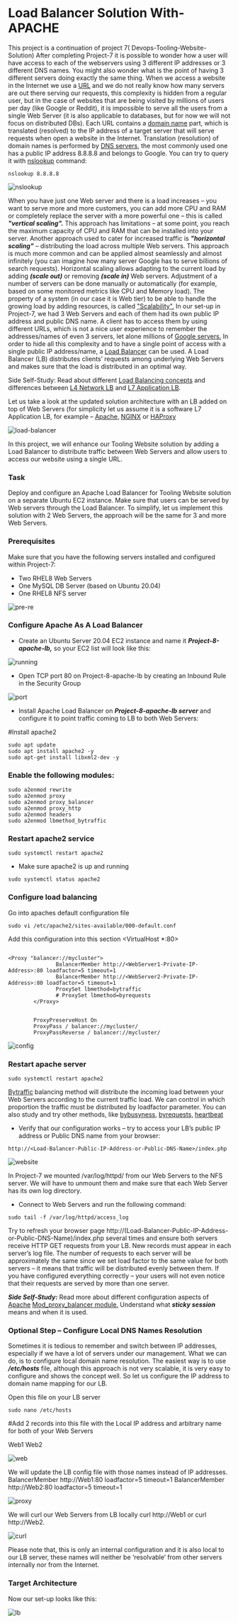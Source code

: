 # Load Balancer Solution With-APACHE

This project is a continuation of project 7( Devops-Tooling-Website-Solution) 
After completing Project-7 it is possible to wonder how a user will have access to each of the webservers using 3 different IP addresses or 3 different DNS names. You might also wonder what is the point of having 3 different servers doing exactly the same thing.
When we access a website in the Internet we use a [URL](https://en.wikipedia.org/wiki/URL) and we do not really know how many servers are out there serving our requests, this complexity is hidden from a regular user, but in the case of websites that are being visited by millions of users per day (like Google or Reddit), it is impossible to serve all the users from a single Web Server (it is also applicable to databases, but for now we will not focus on distributed DBs).
Each URL contains a [domain name](https://en.wikipedia.org/wiki/Domain_name) part, which is translated (resolved) to the IP address of a target server that will serve requests when open a website in the Internet. Translation (resolution) of domain names is performed by [DNS servers,](https://en.wikipedia.org/wiki/Domain_Name_System) the most commonly used one has a public IP address 8.8.8.8 and belongs to Google. You can try to query it with [nslookup](https://en.wikipedia.org/wiki/Nslookup) command:

`nslookup 8.8.8.8`

![nslookup](./images/ns-lookup-0.png)

When you have just one Web server and  there is a load increases – you want to serve more and more customers, you can add more CPU and RAM or completely replace the server with a more powerful one – this is called ***"vertical scaling".*** This approach has limitations – at some point, you reach the maximum capacity of CPU and RAM that can be installed into your server.
Another approach used to cater for increased traffic is ***"horizontal scaling"*** – distributing the load across multiple Web servers. This approach is much more common and can be applied almost seamlessly and almost infinitely (you can imagine how many server Google has to serve billions of search requests).
Horizontal scaling allows adapting to the current load by adding ***(scale out)*** or removing ***(scale in)*** Web servers. Adjustment of a number of servers can be done manually or automatically (for example, based on some monitored metrics like CPU and Memory load).
The property of a system (in our case it is Web tier) to be able to handle the growing load by adding resources, is called ["Scalability".](https://en.wikipedia.org/wiki/Scalability)
In our set-up in Project-7, we had 3 Web Servers and each of them had its own public IP address and public DNS name. A client has to access them by using different URLs, which is not a nice user experience to remember the addresses/names of even 3 servers, let alone millions of [Google servers.](https://en.wikipedia.org/wiki/Google_data_centers)
In order to hide all this complexity and to have a single point of access with a single public IP address/name, a [Load Balancer](https://en.wikipedia.org/wiki/Load_balancing_(computing)) can be used.  A Load Balancer (LB) distributes clients’ requests among underlying Web Servers and makes sure that the load is distributed in an optimal way.

Side Self-Study:
Read about different [Load Balancing concepts](https://www.nginx.com/resources/glossary/load-balancing/) and differences between [L4 Network  LB](https://www.nginx.com/resources/glossary/layer-4-load-balancing/) and [L7 Application LB](https://www.nginx.com/resources/glossary/layer-7-load-balancing/).

Let us take a look at the updated solution architecture with an LB added on top of Web Servers (for simplicity let us assume it is a software L7 Application LB, for example – [Apache,](https://httpd.apache.org/docs/2.4/mod/mod_proxy_balancer.html) [NGINX](https://docs.nginx.com/nginx/admin-guide/load-balancer/http-load-balancer/) or [HAProxy](http://www.haproxy.org/)

![load-balancer](./images/architecture-1.png)

In this project, we will enhance our Tooling Website solution by adding a Load Balancer to distribute traffic between Web Servers and allow users to access our website using a single URL.

### Task

Deploy and configure an Apache Load Balancer for Tooling Website solution on a separate Ubuntu EC2 instance. Make sure that users can be served by Web servers through the Load Balancer.
To simplify, let us implement this solution with 2 Web Servers, the approach will be the same for 3 and more Web Servers.
### Prerequisites

Make sure that you have the following servers installed and configured within Project-7:
- Two RHEL8 Web Servers
- One MySQL DB Server (based on Ubuntu 20.04)
- One RHEL8 NFS server

![pre-re](./images/architecture-3.png)


### Configure Apache As A Load Balancer

- Create an Ubuntu Server 20.04 EC2 instance and name it ***Project-8-apache-lb,*** so your EC2 list will look like this:

![running](./images/apachelb-3.png)

- Open TCP port 80 on Project-8-apache-lb by creating an Inbound Rule in the Security Group

![port](./images/port-4.png)

- Install Apache Load Balancer on ***Project-8-apache-lb server*** and configure it to point traffic coming to LB to both Web Servers:

#Install apache2

```
sudo apt update
sudo apt install apache2 -y
sudo apt-get install libxml2-dev -y

```

### Enable the following modules:

```
sudo a2enmod rewrite
sudo a2enmod proxy
sudo a2enmod proxy_balancer
sudo a2enmod proxy_http
sudo a2enmod headers
sudo a2enmod lbmethod_bytraffic

```

### Restart apache2 service

`sudo systemctl restart apache2`

- Make sure apache2 is up and running

`sudo systemctl status apache2`

### Configure load balancing

Go into apaches default configuration file 

`sudo vi /etc/apache2/sites-available/000-default.conf`

Add this configuration into this section <VirtualHost *:80>

```

<Proxy "balancer://mycluster">
               BalancerMember http://<WebServer1-Private-IP-Address>:80 loadfactor=5 timeout=1
               BalancerMember http://<WebServer2-Private-IP-Address>:80 loadfactor=5 timeout=1
               ProxySet lbmethod=bytraffic
               # ProxySet lbmethod=byrequests
        </Proxy>


        ProxyPreserveHost On
        ProxyPass / balancer://mycluster/
        ProxyPassReverse / balancer://mycluster/

```
![config](./images/apache-5.png)

### Restart apache server
`sudo systemctl restart apache2`

[Bytraffic](https://httpd.apache.org/docs/2.4/mod/mod_lbmethod_bytraffic.html) balancing method will distribute the incoming load between your Web Servers according to the current traffic load. We can control in which proportion the traffic must be distributed by loadfactor parameter.
You can also study and try other methods, like [bybusyness,](https://httpd.apache.org/docs/2.4/mod/mod_lbmethod_bybusyness.html) [byrequests,](https://httpd.apache.org/docs/2.4/mod/mod_lbmethod_byrequests.html) [heartbeat](https://httpd.apache.org/docs/2.4/mod/mod_lbmethod_heartbeat.html)


- Verify that our configuration works – try to access your LB’s public IP address or Public DNS name from your browser:

`http://<Load-Balancer-Public-IP-Address-or-Public-DNS-Name>/index.php`

![website](./images/website.png)


In Project-7 we mounted /var/log/httpd/ from our Web Servers to the NFS server.  We will have to unmount them and make sure that each Web Server has its own log directory.

- Connect to Web Servers and run the following command:

`sudo tail -f /var/log/httpd/access_log`

Try to refresh your browser page http://(Load-Balancer-Public-IP-Address-or-Public-DNS-Name)/index.php several times and ensure both servers receive HTTP GET requests from your LB. New records must appear in each server’s log file. The number of requests to each server will be approximately the same since we set load factor to the same value for both servers – it means that traffic will be distributed evenly between them.
If you have configured everything correctly – your users will not even notice that their requests are served by more than one server.

***Side Self-Study:***
Read more about different configuration aspects of [Apache](https://httpd.apache.org/docs/2.4/mod/mod_proxy_balancer.html) [Mod_proxy_balancer module.](https://httpd.apache.org/docs/2.4/mod/mod_proxy_balancer.html) Understand what ***sticky session*** means and when it is used.


### Optional Step – Configure Local DNS Names Resolution
Sometimes it is tedious to remember and switch between IP addresses, especially if we have a lot of servers under our management.
What we can do, is to configure local domain name resolution. The easiest way is to use ***/etc/hosts*** file, although this approach is not very scalable, it is very easy to configure and shows the concept well. So let us configure the IP address to domain name mapping for our LB.

Open this file on your LB server


`sudo nano /etc/hosts`


#Add 2 records into this file with the Local IP address and arbitrary name for both of your Web Servers


<WebServer1-Private-IP-Address> Web1
<WebServer2-Private-IP-Address> Web2

![web](./images/web1-2.png)

We will update the LB config file with those names instead of IP addresses.
BalancerMember http://Web1:80 loadfactor=5 timeout=1
BalancerMember http://Web2:80 loadfactor=5 timeout=1

![proxy](./images/proxy.png)

We will curl our Web Servers from LB locally curl http://Web1 or curl http://Web2.

![curl](./images/curl-command.png)

Please note that, this is only an internal configuration and it is also local to our LB server, these names will neither be ‘resolvable’ from other servers internally nor from the Internet.
### Target Architecture

Now our set-up looks like this:


![lb](./images/final%20look.png)
















